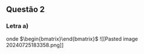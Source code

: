 
<h2>Questão 2</h2>

<h3>Letra a)</h3>
onde $\begin{bmatrix}\end{bmatrix}$
![[Pasted image 20240725183358.png]]